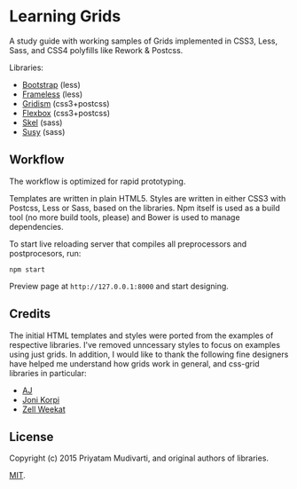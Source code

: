 Learning Grids
==============

A study guide with working samples of Grids implemented in CSS3, Less, Sass, and CSS4 polyfills like Rework & Postcss.

Libraries:

- [Bootstrap](http://getbootstrap.com) (less)
- [Frameless](http://framelessgrid.com) (less)
- [Gridism](http://cobyism.com/gridism/) (css3+postcss)
- [Flexbox](http://flexboxgrid.com) (css3+postcss)
- [Skel](https://github.com/n33/skel) (sass)
- [Susy](http://susy.oddbird.net) (sass)

## Workflow

The workflow is optimized for rapid prototyping.

Templates are written in plain HTML5. Styles are written in either CSS3 with Postcss, Less or Sass, based
on the libraries. Npm itself is used as a build tool (no more build tools, please) and Bower is used to
manage dependencies.

To start live reloading server that compiles all preprocessors and postprocesors, run:

	npm start

Preview page at `http://127.0.0.1:8000` and start designing.

## Credits

The initial HTML templates and styles were ported from the examples of respective libraries. I've
removed unncessary styles to focus on examples using just grids. In addition, I would like to thank
the following fine designers have helped me understand how grids work in general, and css-grid libraries
in particular:

- [AJ](http://n33.co)
- [Joni Korpi](http://www.jonikorpi.com)
- [Zell Weekat](http://www.zell-weekeat.com/susy2-tutorial)

## License

Copyright (c) 2015 Priyatam Mudivarti, and original authors of libraries.

[MIT](http://opensource.org/licenses/MIT).
